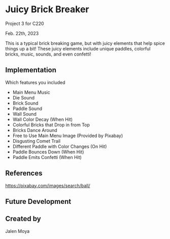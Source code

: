 # Juicy Brick Breaker
Project 3 for C220

Feb. 22th, 2023

This is a typical brick breaking game, but with juicy elements that help spice things up a bit! These juicy elements include unique paddles, colorful bricks, music, sounds, and even confetti!


## Implementation

Which features you included
  - Main Menu Music
  - Die Sound
  - Brick Sound
  - Paddle Sound
  - Wall Sound
  - Wall Color Decay (When Hit)
  - Colorful Bricks that Drop in from Top
  - Bricks Dance Around
  - Free to Use Main Menu Image (Provided by Pixabay)
  - Disgusting Comet Trail
  - Different Paddle with Color Changes (On Hit)
  - Paddle Bounces Down (When Hit)
  - Paddle Emits Confetti (When Hit)
  


## References
https://pixabay.com/images/search/ball/

## Future Development


## Created by
Jalen Moya
